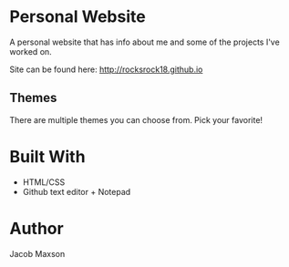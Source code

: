 # Personal Website

A personal website that has info about me and some of the projects I've worked on.

Site can be found here: http://rocksrock18.github.io

## Themes

There are multiple themes you can choose from. Pick your favorite!

# Built With
* HTML/CSS
* Github text editor + Notepad

# Author
Jacob Maxson
